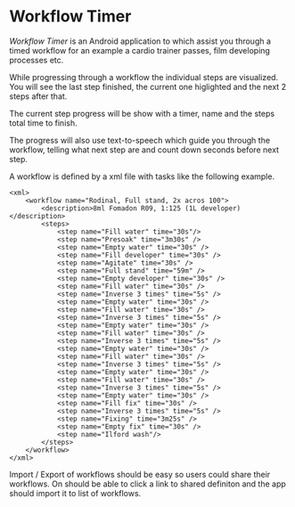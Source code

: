 Workflow Timer
==============

_Workflow Timer_ is an Android application to which assist you through
a timed workflow for an example a cardio trainer passes, film
developing processes etc.

While progressing through a workflow the individual steps are
visualized. You will see the last step finished, the current one
higlighted and the next 2 steps after that.

The current step progress will be show with a timer, name and the
steps total time to finish.

The progress will also use text-to-speech which guide you through the
workflow, telling what next step are and count down seconds before
next step.

A workflow is defined by a xml file with tasks like the following
example.

	<xml>
		<workflow name="Rodinal, Full stand, 2x acros 100">
			<description>8ml Fomadon R09, 1:125 (1L developer)</description>
			<steps>
				<step name="Fill water" time="30s"/>
				<step name="Presoak" time="3m30s" />
				<step name="Empty water" time="30s" />
				<step name="Fill developer" time="30s" />
				<step name="Agitate" time="30s" />
				<step name="Full stand" time="59m" />
				<step name="Empty developer" time="30s" />
				<step name="Fill water" time="30s" />
				<step name="Inverse 3 times" time="5s" />
				<step name="Empty water" time="30s" />
				<step name="Fill water" time="30s" />
				<step name="Inverse 3 times" time="5s" />
				<step name="Empty water" time="30s" />
				<step name="Fill water" time="30s" />
				<step name="Inverse 3 times" time="5s" />
				<step name="Empty water" time="30s" />
				<step name="Fill water" time="30s" />
				<step name="Inverse 3 times" time="5s" />
				<step name="Empty water" time="30s" />
				<step name="Fill water" time="30s" />
				<step name="Inverse 3 times" time="5s" />
				<step name="Empty water" time="30s" />
				<step name="Fill fix" time="30s" />
				<step name="Inverse 3 times" time="5s" />
				<step name="Fixing" time="3m25s" />
				<step name="Empty fix" time="30s" />
				<step name="Ilford wash"/>
			</steps>
		</workflow>
	</xml>

Import / Export of workflows should be easy so users could share their
workflows. On should be able to click a link to shared definiton and
the app should import it to list of workflows.
